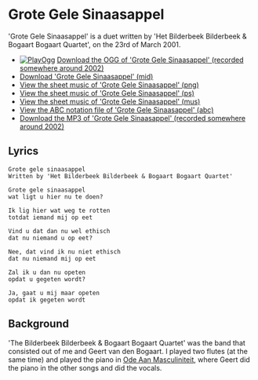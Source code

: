 # Grote Gele Sinaasappel

'Grote Gele Sinaasappel' is a duet written
by 'Het Bilderbeek Bilderbeek & Bogaart Bogaart Quartet', on the 23rd of
March 2001.

 * [![PlayOgg](http://static.fsf.org/playogg/Play_ogg_80x15.png "I support PlayOgg!")](http://playogg.org) [Download the OGG of 'Grote Gele Sinaasappel' (recorded somewhere around 2002)](http://www.richelbilderbeek.nl/CD01_04GroteGeleSinaasappel.ogg)
 * [Download 'Grote Gele Sinaasappel' (mid)](http://www.richelbilderbeek.nl/SongGroteGeleSinaasappel.mid)
 * [View the sheet music of 'Grote Gele Sinaasappel' (png)](GroteGeleSinaasappel.png)
 * [View the sheet music of 'Grote Gele Sinaasappel' (ps)](GroteGeleSinaasappel.ps)
 * [View the sheet music of 'Grote Gele Sinaasappel' (mus)](GroteGeleSinaasappel.mus)
 * [View the ABC notation file of 'Grote Gele Sinaasappel' (abc)](GroteGeleSinaasappel.abc)
 * [Download the MP3 of 'Grote Gele Sinaasappel' (recorded somewhere around 2002)](http://www.richelbilderbeek.nl/CD01_04GroteGeleSinaasappel.mp3)

## Lyrics

```
Grote gele sinaasappel
Written by 'Het Bilderbeek Bilderbeek & Bogaart Bogaart Quartet'

Grote gele sinaasappel 
wat ligt u hier nu te doen? 
 
Ik lig hier wat weg te rotten 
totdat iemand mij op eet 
 
Vind u dat dan nu wel ethisch 
dat nu niemand u op eet? 
 
Nee, dat vind ik nu niet ethisch 
dat nu niemand mij op eet 
 
Zal ik u dan nu opeten 
opdat u gegeten wordt? 
 
Ja, gaat u mij maar opeten 
opdat ik gegeten wordt 
```

## Background

'The Bilderbeek Bilderbeek & Bogaart Bogaart Quartet' was the band 
that consisted out of me and Geert van den Bogaart. I played 
two flutes (at the same time) and played the piano 
in [Ode Aan Masculiniteit](OdeAanMasculiniteit.md), where
Geert did the piano in the other songs and did the vocals.
